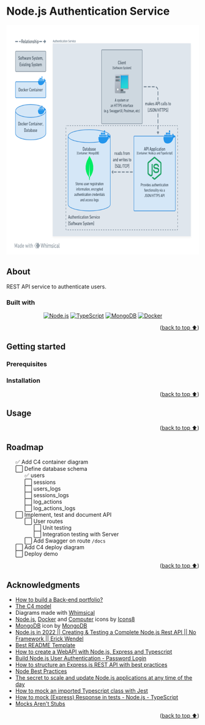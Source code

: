 # Node.js Authentication Service

<div align="center">
  <a href="https://whimsical.com/software-architecture-QS8DUbdZoHU8K8DAZrAfww">
    <img src="_docs/diagrams/container.png" height="600"
    alt="C4 Container Diagram">
  </a>
</div>

## About

REST API service to authenticate users.

### Built with

<div align="center">

[![Node.js][nodejs-badge]][nodejs-url]
[![TypeScript][typescript-badge]][typescript-url]
[![MongoDB][mongodb-badge]][mongodb-url]
[![Docker][docker-badge]][docker-url]

</div>
<p align="right">(<a href="#nodejs-authentication-service">back to top ⬆️</a>)</p>

## Getting started

### Prerequisites

### Installation

<p align="right">(<a href="#nodejs-authentication-service">back to top ⬆️</a>)</p>

## Usage

<p align="right">(<a href="#nodejs-authentication-service">back to top ⬆️</a>)</p>

## Roadmap

<ul type="none">
  <li>✅ Add C4 container diagram</li>
  <li>⬜ Define database schema
    <ul type="none">
      <li>✅ users</li>
      <li>⬜ sessions</li>
      <li>⬜ users_logs</li>
      <li>⬜ sessions_logs</li>
      <li>⬜ log_actions</li>
      <li>⬜ log_actions_logs</li>
    </ul>
  </li>
  <li>⬜ Implement, test and document API
    <ul type="none">
      <li>⬜ User routes
        <ul type="none">
          <li>⬜ Unit testing</li>
          <li>⬜ Integration testing with Server</li>
        </ul>
      </li>
      <li>⬜ Add Swagger on route <code>/docs</code></li>
    </ul>
  </li>
  <li>⬜ Add C4 deploy diagram</li>
  <li>⬜ Deploy demo</li>
</ul>

<p align="right">(<a href="#nodejs-authentication-service">back to top ⬆️</a>)</p>

## Acknowledgments

- [How to build a Back-end portfolio?]
- [The C4 model]
- Diagrams made with [Whimsical]
- [Node.js][icons8-nodejs], [Docker][icons8-docker] and [Computer][icons8-computer] icons by [Icons8]
- [MongoDB][mongodb-press-kit] icon by [MongoDB][mongodb-url]
- [Node.js in 2022 || Creating & Testing a Complete Node.js Rest API || No Framework || Erick Wendel][erick-wendel-1]
- [Best README Template]
- [How to create a WebAPI with Node.js, Express and Typescript][luiz-tools-1]
- [Build Node.js User Authentication - Password Login][web-dev-simplified-1]
- [How to structure an Express.js REST API with best practices][treblle-1]
- [Node Best Practices][goldbergyoni-1]
- [The secret to scale and update Node.js applications at any time of the day][erick-wendel-2]
- [How to mock an imported Typescript class with Jest][abou-kone-1]
- [How to mock (Express) Response in tests - Node.js - TypeScript][coding-like-david-1]
- [Mocks Aren't Stubs][martin-fowler-1]

<p align="right">(<a href="#nodejs-authentication-service">back to top ⬆️</a>)</p>

<!-- Markdown links and images -->

[nodejs-badge]: https://img.shields.io/badge/Node.js-3C873A?style=for-the-badge&logo=node.js&logoColor=white
[nodejs-url]: https://nodejs.org/en
[typescript-badge]: https://img.shields.io/badge/TypeScript-358EF1?style=for-the-badge&logo=typescript&logoColor=white
[typescript-url]: https://www.typescriptlang.org/
[mongodb-badge]: https://img.shields.io/badge/MongoDB-001e2b?style=for-the-badge&logo=mongodb&logoColor=00ed64
[mongodb-url]: https://www.mongodb.com/
[docker-badge]: https://img.shields.io/badge/Docker-0db7ed?style=for-the-badge&logo=docker&logoColor=white
[docker-url]: https://www.docker.com/
[How to build a Back-end portfolio?]: https://www.youtube.com/watch?v=sTUbOGf9V1U
[The C4 model]: https://c4model.com/
[Whimsical]: https://whimsical.com/
[icons8-nodejs]: https://icons8.com/icon/hsPbhkOH4FMe/node-js
[icons8-docker]: https://icons8.com/icon/cdYUlRaag9G9/docker
[icons8-computer]: https://icons8.com/icon/Qh2tCGOAtV52/workstation
[mongodb-press-kit]: https://brandfolder.com/mongodb/press-kit
[Icons8]: https://icons8.com
[erick-wendel-1]: https://www.youtube.com/watch?v=xR4D2bp8_S0
[erick-wendel-2]: https://www.youtube.com/watch?v=ge31HzWk5T8
[Best README Template]: https://github.com/othneildrew/Best-README-Template
[luiz-tools-1]: https://www.luiztools.com.br/post/como-criar-uma-webapi-com-node-js-express-e-typescript/
[web-dev-simplified-1]: https://www.youtube.com/watch?v=Ud5xKCYQTjM
[treblle-1]: https://blog.treblle.com/egergr/
[goldbergyoni-1]: https://github.com/goldbergyoni/nodebestpractices
[abou-kone-1]: https://dev.to/codedivoire/how-to-mock-an-imported-typescript-class-with-jest-2g7j
[coding-like-david-1]: https://www.youtube.com/watch?v=hC1q576vRNA
[martin-fowler-1]: https://martinfowler.com/articles/mocksArentStubs.html
